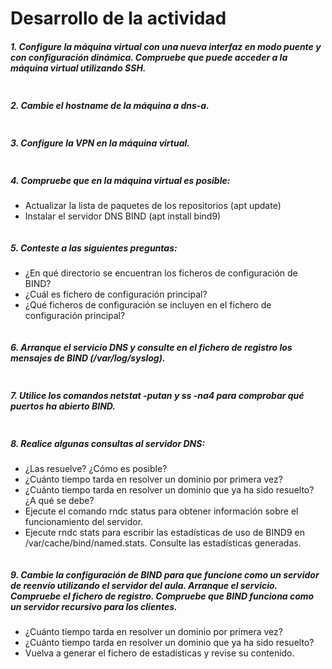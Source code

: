 # Desarrollo de la actividad

##### 1. Configure la máquina virtual con una nueva interfaz en modo puente y con configuración dinámica. Compruebe que puede acceder a la máquina virtual utilizando SSH.

```
```

##### 2. Cambie el hostname de la máquina a dns-a.

```
```

##### 3. Configure la VPN en la máquina virtual.

```
```

##### 4. Compruebe que en la máquina virtual es posible:
- Actualizar la lista de paquetes de los repositorios (apt update)
- Instalar el servidor DNS BIND (apt install bind9)

```
```

##### 5. Conteste a las siguientes preguntas:
- ¿En qué directorio se encuentran los ficheros de configuración de BIND?
- ¿Cuál es fichero de configuración principal?
- ¿Qué ficheros de configuración se incluyen en el fichero de configuración principal?

```
```

##### 6. Arranque el servicio DNS y consulte en el fichero de registro los mensajes de BIND (/var/log/syslog).

```
```

##### 7. Utilice los comandos netstat -putan y ss -na4 para comprobar qué puertos ha abierto BIND.

```
```

##### 8. Realice algunas consultas al servidor DNS:
- ¿Las resuelve? ¿Cómo es posible?
- ¿Cuánto tiempo tarda en resolver un dominio por primera vez?
- ¿Cuánto tiempo tarda en resolver un dominio que ya ha sido resuelto? ¿A qué se debe?
- Ejecute el comando rndc status para obtener información sobre el funcionamiento del servidor.
- Ejecute rndc stats para escribir las estadísticas de uso de BIND9 en /var/cache/bind/named.stats. Consulte las estadísticas generadas.

```
```

##### 9. Cambie la configuración de BIND para que funcione como un servidor de reenvío utilizando el servidor del aula. Arranque el servicio. Compruebe el fichero de registro. Compruebe que BIND funciona como un servidor recursivo para los clientes.
- ¿Cuánto tiempo tarda en resolver un dominio por primera vez?
- ¿Cuánto tiempo tarda en resolver un dominio que ya ha sido resuelto?
- Vuelva a generar el fichero de estadísticas y revise su contenido.

```
```

